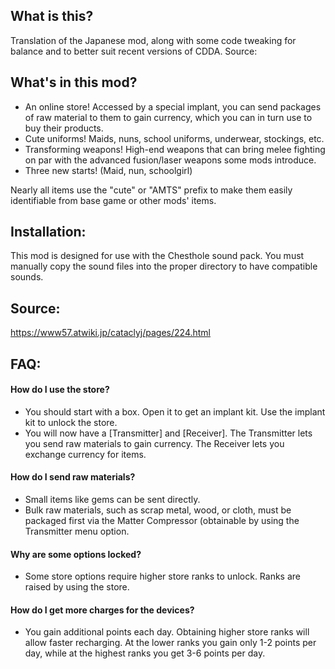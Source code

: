 ## What is this?

Translation of the Japanese mod, along with some code tweaking for balance and to better suit recent versions of CDDA. Source: 

## What's in this mod?

- An online store! Accessed by a special implant, you can send packages of raw material to them to gain currency, which you can in turn use to buy their products.
- Cute uniforms! Maids, nuns, school uniforms, underwear, stockings, etc.
- Transforming weapons! High-end weapons that can bring melee fighting on par with the advanced fusion/laser weapons some mods introduce.
- Three new starts! (Maid, nun, schoolgirl)

Nearly all items use the "cute" or "AMTS" prefix to make them easily identifiable from base game or other mods' items.

## Installation:

This mod is designed for use with the Chesthole sound pack. You must manually copy the sound files into the proper directory to have compatible sounds.

## Source:

https://www57.atwiki.jp/cataclyj/pages/224.html



## FAQ:
#### How do I use the store?
- You should start with a box. Open it to get an implant kit. Use the implant kit to unlock the store.
- You will now have a [Transmitter] and [Receiver]. The Transmitter lets you send raw materials to gain currency. The Receiver lets you exchange currency for items.

#### How do I send raw materials?
- Small items like gems can be sent directly.
- Bulk raw materials, such as scrap metal, wood, or cloth, must be packaged first via the Matter Compressor (obtainable by using the Transmitter menu option.

#### Why are some options locked?
- Some store options require higher store ranks to unlock. Ranks are raised by using the store.

#### How do I get more charges for the devices?
- You gain additional points each day. Obtaining higher store ranks will allow faster recharging. At the lower ranks you gain only 1-2 points per day, while at the highest ranks you get 3-6 points per day.
